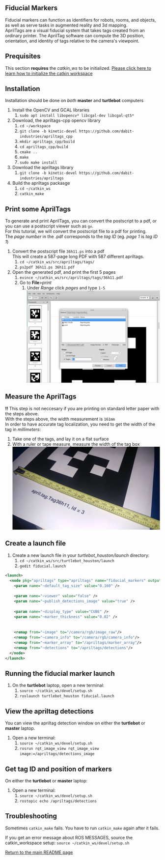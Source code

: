 ## Fiducial Markers
Fiducial markers can function as identifiers for robots, rooms, and objects, as well as serve tasks in augmented reality and 3d mapping.  
AprilTags are a visual fiducial system that takes tags created from an ordinary printer. The AprilTag software can compute the 3D position, orientation, and identity of tags relative to the camera's viewpoint.

## Prequisites
This section **requires** the *catkin_ws* to be initialized.
[Please click here to learn how to initialize the catkin workspace](08-Catkin_Workspace.md)

## Installation
Installation should be done on *both* **master** and **turtlebot** computers
1. Install the OpenCV and GCAL libraries
    1. `sudo apt install libopencv* libcgal-dev libcgal-qt5*`
2. Download, the apriltags-cpp opencv library
    1. `cd ~/workspace`
    2. `git clone -b kinetic-devel https://github.com/dabit-industries/apriltags_cpp`
    3. `mkdir apriltags_cpp/build`
    4. `cd apriltags_cpp/build`
    5. `cmake ..`
    6. `make`
    7. `sudo make install`
3. Download the apriltags library
    1. `git clone -b kinetic-devel https://github.com/dabit-industries/apriltags`
4. Build the apriltags packasge
    1. `cd ~/catkin_ws`
    2. `catkin_make`

## Print some AprilTags
To generate and print AprilTags, you can convert the postscript to a pdf, or you can use a postscript viewer such as `gv`.  
For this tutorial, we will convert the postscript file to a pdf for printing.  
The *page number* in the .pdf corresponds to the *tag ID* (eg. *page 1* is *tag ID 1*)
1. Convert the postscript file `36h11.ps` into a pdf  
   This will create a 587-page long PDF with 587 different apriltags.
    1. `cd ~/catkin_ws/src/apriltags/tags/`
    2. `ps2pdf 36h11.ps 36h11.pdf`
2. Open the generated pdf, and print the first 5 pages
    1. `evince ~/catkin_ws/src/apriltags/tags/36h11.pdf`
    2. Go to **File**>*print*
        1. Under *Range* click *pages* and type `1-5`  
        ![](Resources/17-evince_5pg.png)

## Measure the AprilTags
**!!** This step is not neccesary if you are printing on standard letter paper with the steps above.  
With the steps above, the width measurement is `161mm`  
In order to have accurate tag localization, you need to get the width of the tag in *millimeters*:
1. Take one of the tags, and lay it on a flat surface
2. With a ruler or tape measure, measure the width of the tag box  
  ![](Resources/17-measure_tag.jpg)

## Create a launch file
1. Create a new launch file in your *turtlebot_houston/launch* directory:
    1. `cd ~/catkin_ws/src/turtlebot_houston/launch`
    2. `gedit fiducial.launch`  
```xml
<launch>
  <node pkg="apriltags" type="apriltags" name="fiducial_markers" output="screen">
    <param name="~default_tag_size" value="0.160" />

    <param name="~viewer" value="false" />
    <param name="~publish_detections_image" value="true" />

    <param name="~display_type" value="CUBE" />
    <param name="~marker_thickness" value="0.02" />


    <remap from="~image" to="/camera/rgb/image_raw"/>
    <remap from="~camera_info" to="/camera/rgb/camera_info"/>
    <remap from="~marker_array" to="/apriltags/marker_array"/>
    <remap from="~detections" to="/apriltags/detections"/>
  </node>
</launch>
```

## Running the fiducial marker launch
1. On the **turtlebot** laptop, open a new terminal:
    1. `source ~/catkin_ws/devel/setup.sh`
    2. `roslaunch turtlebot_houston fiducial.launch`

## View the apriltag detections
You can view the apriltag detection window on either the **turtlebot** or **master** laptop.  
1. Open a new terminal:
    1. `source ~/catkin_ws/devel/setup.sh`
    2. `rosrun rqt_image_view rqt_image_view image:=/apriltags/detections_image`

## Get tag ID and position of markers
On either the **turtlebot** or **master** laptop:
1. Open a new terminal:
    1. `source ~/catkin_ws/devel/setup.sh`
    2. `rostopic echo /apriltags/detections`

## Troubleshooting
Sometimes `catkin_make` fails. You have to run `catkin_make` again after it fails.  

If you get an error message about ROS MESSAGES, source the catkin_workspace setup: `source ~/catkin_ws/devel/setup.sh`
 

[Return to the main README page](/README.md)
